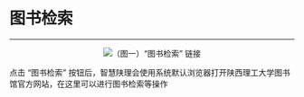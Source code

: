# 图书检索

---

<center><img src="/images/Docs/Functions/ExternalLink/Library/1.png">（图一）“图书检索” 链接</img></center>

点击 “图书检索” 按钮后，智慧陕理会使用系统默认浏览器打开陕西理工大学图书馆官方网站，在这里可以进行图书检索等操作